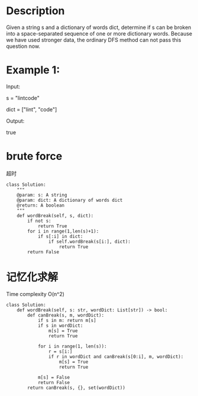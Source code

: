 # Description
Given a string s and a dictionary of words dict, determine if s can be broken into a space-separated sequence of one or more dictionary words.
Because we have used stronger data, the ordinary DFS method can not pass this question now.

# Example 1:

Input:

s = "lintcode"

dict = ["lint", "code"]

Output:

true
# brute force
超时
```
class Solution:
    """
    @param: s: A string
    @param: dict: A dictionary of words dict
    @return: A boolean
    """
    def wordBreak(self, s, dict):
        if not s:
            return True
        for i in range(1,len(s)+1):
            if s[:i] in dict:
                if self.wordBreak(s[i:], dict):
                    return True
        return False
```
# 记忆化求解
Time complexity O(n^2)
```
class Solution:
    def wordBreak(self, s: str, wordDict: List[str]) -> bool:
        def canBreak(s, m, wordDict):
            if s in m: return m[s]
            if s in wordDict: 
                m[s] = True
                return True
            
            for i in range(1, len(s)):
                r = s[i:]
                if r in wordDict and canBreak(s[0:i], m, wordDict):
                    m[s] = True
                    return True
            
            m[s] = False
            return False
        return canBreak(s, {}, set(wordDict))

```
